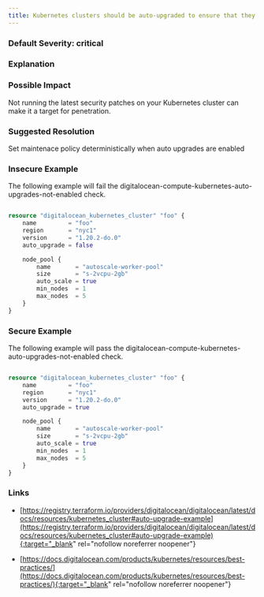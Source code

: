 ```yaml
---
title: Kubernetes clusters should be auto-upgraded to ensure that they always contain the latest security patches.
---
```


### Default Severity: <span class="severity critical">critical</span>

### Explanation



### Possible Impact
Not running the latest security patches on your Kubernetes cluster can make it a target for penetration.

### Suggested Resolution
Set maintenace policy deterministically when auto upgrades are enabled


### Insecure Example

The following example will fail the digitalocean-compute-kubernetes-auto-upgrades-not-enabled check.
```terraform

resource "digitalocean_kubernetes_cluster" "foo" {
	name    	 = "foo"
	region  	 = "nyc1"
	version 	 = "1.20.2-do.0"
	auto_upgrade = false

	node_pool {
		name       = "autoscale-worker-pool"
		size       = "s-2vcpu-2gb"
		auto_scale = true
		min_nodes  = 1
		max_nodes  = 5
	}
}

```



### Secure Example

The following example will pass the digitalocean-compute-kubernetes-auto-upgrades-not-enabled check.
```terraform

resource "digitalocean_kubernetes_cluster" "foo" {
	name    	 = "foo"
	region  	 = "nyc1"
	version 	 = "1.20.2-do.0"
	auto_upgrade = true

	node_pool {
		name       = "autoscale-worker-pool"
		size       = "s-2vcpu-2gb"
		auto_scale = true
		min_nodes  = 1
		max_nodes  = 5
	}
}

```



### Links


- [https://registry.terraform.io/providers/digitalocean/digitalocean/latest/docs/resources/kubernetes_cluster#auto-upgrade-example](https://registry.terraform.io/providers/digitalocean/digitalocean/latest/docs/resources/kubernetes_cluster#auto-upgrade-example){:target="_blank" rel="nofollow noreferrer noopener"}

- [https://docs.digitalocean.com/products/kubernetes/resources/best-practices/](https://docs.digitalocean.com/products/kubernetes/resources/best-practices/){:target="_blank" rel="nofollow noreferrer noopener"}



